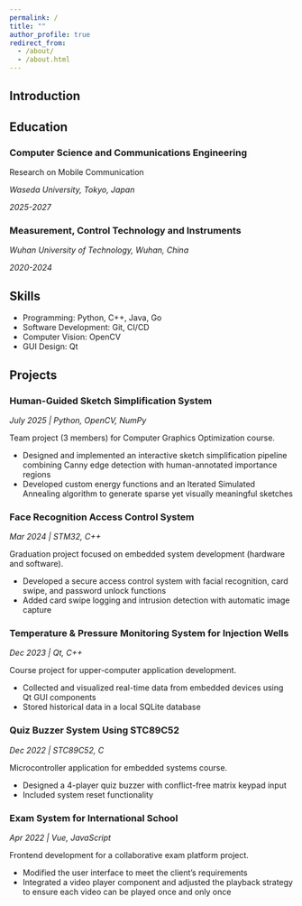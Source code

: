 ```yaml
---
permalink: /
title: ""
author_profile: true
redirect_from:
  - /about/
  - /about.html
---
```


## Introduction

<!-- Self Introduction -->

## Education

### Computer Science and Communications Engineering

Research on Mobile Communication

_Waseda University, Tokyo, Japan_

_2025-2027_

### Measurement, Control Technology and Instruments

_Wuhan University of Technology, Wuhan, China_

_2020-2024_

## Skills

<!-- Image Example -->

<!-- ![Editing a Markdown file for a talk](/images/editing-talk.png) -->

- Programming: Python, C++, Java, Go
- Software Development: Git, CI/CD
- Computer Vision: OpenCV
- GUI Design: Qt

## Projects

### Human-Guided Sketch Simplification System

_July 2025 \| Python, OpenCV, NumPy_

Team project (3 members) for Computer Graphics Optimization course.

- Designed and implemented an interactive sketch simplification pipeline combining Canny edge detection with human-annotated importance regions
- Developed custom energy functions and an Iterated Simulated Annealing algorithm to generate sparse yet visually meaningful sketches

### Face Recognition Access Control System

_Mar 2024 \| STM32, C++_

Graduation project focused on embedded system development (hardware and software).

- Developed a secure access control system with facial recognition, card swipe, and password unlock functions
- Added card swipe logging and intrusion detection with automatic image capture

### Temperature & Pressure Monitoring System for Injection Wells

_Dec 2023 \| Qt, C++_

Course project for upper-computer application development.

- Collected and visualized real-time data from embedded devices using Qt GUI components
- Stored historical data in a local SQLite database

### Quiz Buzzer System Using STC89C52

_Dec 2022 \| STC89C52, C_

Microcontroller application for embedded systems course.

- Designed a 4-player quiz buzzer with conflict-free matrix keypad input
- Included system reset functionality

### Exam System for International School

_Apr 2022 \| Vue, JavaScript_

Frontend development for a collaborative exam platform project.

- Modified the user interface to meet the client’s requirements
- Integrated a video player component and adjusted the playback strategy to ensure each video can be played once and only once
